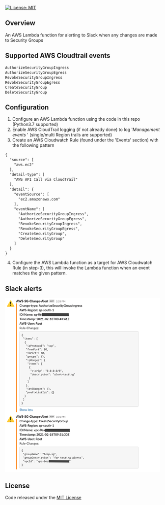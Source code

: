 [![License: MIT](https://img.shields.io/badge/License-MIT-blue.svg)](https://opensource.org/licenses/MIT)

## Overview
An AWS Lambda function for alerting to Slack when any changes are made to Security Groups

## Supported AWS Cloudtrail events
```
AuthorizeSecurityGroupIngress
AuthorizeSecurityGroupEgress
RevokeSecurityGroupIngress
RevokeSecurityGroupEgress
CreateSecurityGroup
DeleteSecurityGroup
```

## Configuration
1. Configure an AWS Lambda function using the code in this repo (Python3.7 supported)
2. Enable AWS CloudTrail logging (if not already done) to log '*Management events*
' (single/multi Region trails are supported)
3. Create an AWS Cloudwatch Rule (found under the 'Events' section) with the following pattern
```
{
  "source": [
    "aws.ec2"
  ],
  "detail-type": [
    "AWS API Call via CloudTrail"
  ],
  "detail": {
    "eventSource": [
      "ec2.amazonaws.com"
    ],
    "eventName": [
      "AuthorizeSecurityGroupIngress",
      "AuthorizeSecurityGroupEgress",
      "RevokeSecurityGroupIngress",
      "RevokeSecurityGroupEgress",
      "CreateSecurityGroup",
      "DeleteSecurityGroup"
    ]
  }
}
```
4. Configure the AWS Lambda function as a target for AWS Cloudwatch Rule (in step-3), this will invoke the Lambda function when an event matches the given pattern.

## Slack alerts
<img src="img/slack-alerts.png" width="650">

## License
Code released under the [MIT License](https://opensource.org/licenses/MIT)
